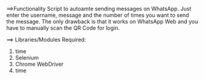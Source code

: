 ==>Functionality
Script to autoamte sending messages on WhatsApp. Just enter the username, message and the number of times 
you want to send the message. The only drawback is that it works on WhatsApp Web and you have to manually
scan the QR Code for login.


==> Libraries/Modules Required:
1) time
2) Selenium
3) Chrome WebDriver
4) time


